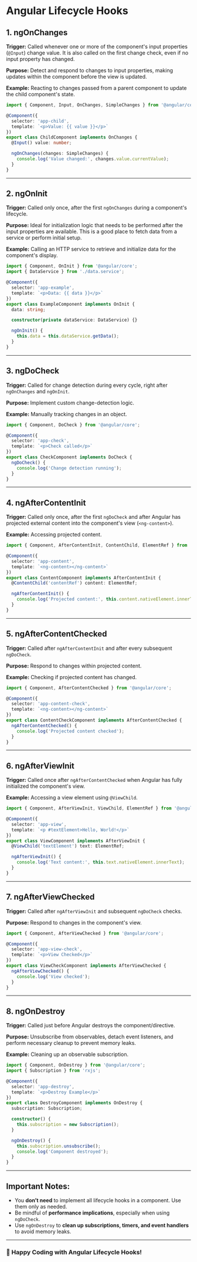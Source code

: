 # Angular Lifecycle Hooks

## 1. ngOnChanges
**Trigger:** Called whenever one or more of the component's input properties (`@Input`) change value. It is also called on the first change check, even if no input property has changed.

**Purpose:** Detect and respond to changes to input properties, making updates within the component before the view is updated.

**Example:** Reacting to changes passed from a parent component to update the child component's state.

```typescript
import { Component, Input, OnChanges, SimpleChanges } from '@angular/core';

@Component({
  selector: 'app-child',
  template: `<p>Value: {{ value }}</p>`
})
export class ChildComponent implements OnChanges {
  @Input() value: number;

  ngOnChanges(changes: SimpleChanges) {
    console.log('Value changed:', changes.value.currentValue);
  }
}
```

---

## 2. ngOnInit
**Trigger:** Called only once, after the first `ngOnChanges` during a component's lifecycle.

**Purpose:** Ideal for initialization logic that needs to be performed after the input properties are available. This is a good place to fetch data from a service or perform initial setup.

**Example:** Calling an HTTP service to retrieve and initialize data for the component's display.

```typescript
import { Component, OnInit } from '@angular/core';
import { DataService } from './data.service';

@Component({
  selector: 'app-example',
  template: `<p>Data: {{ data }}</p>`
})
export class ExampleComponent implements OnInit {
  data: string;

  constructor(private dataService: DataService) {}

  ngOnInit() {
    this.data = this.dataService.getData();
  }
}
```

---

## 3. ngDoCheck
**Trigger:** Called for change detection during every cycle, right after `ngOnChanges` and `ngOnInit`.

**Purpose:** Implement custom change-detection logic.

**Example:** Manually tracking changes in an object.

```typescript
import { Component, DoCheck } from '@angular/core';

@Component({
  selector: 'app-check',
  template: `<p>Check called</p>`
})
export class CheckComponent implements DoCheck {
  ngDoCheck() {
    console.log('Change detection running');
  }
}
```

---

## 4. ngAfterContentInit
**Trigger:** Called only once, after the first `ngDoCheck` and after Angular has projected external content into the component's view (`<ng-content>`).

**Example:** Accessing projected content.

```typescript
import { Component, AfterContentInit, ContentChild, ElementRef } from '@angular/core';

@Component({
  selector: 'app-content',
  template: `<ng-content></ng-content>`
})
export class ContentComponent implements AfterContentInit {
  @ContentChild('contentRef') content: ElementRef;

  ngAfterContentInit() {
    console.log('Projected content:', this.content.nativeElement.innerText);
  }
}
```

---

## 5. ngAfterContentChecked
**Trigger:** Called after `ngAfterContentInit` and after every subsequent `ngDoCheck`.

**Purpose:** Respond to changes within projected content.

**Example:** Checking if projected content has changed.

```typescript
import { Component, AfterContentChecked } from '@angular/core';

@Component({
  selector: 'app-content-check',
  template: `<ng-content></ng-content>`
})
export class ContentCheckComponent implements AfterContentChecked {
  ngAfterContentChecked() {
    console.log('Projected content checked');
  }
}
```

---

## 6. ngAfterViewInit
**Trigger:** Called once after `ngAfterContentChecked` when Angular has fully initialized the component's view.

**Example:** Accessing a view element using `@ViewChild`.

```typescript
import { Component, AfterViewInit, ViewChild, ElementRef } from '@angular/core';

@Component({
  selector: 'app-view',
  template: `<p #textElement>Hello, World!</p>`
})
export class ViewComponent implements AfterViewInit {
  @ViewChild('textElement') text: ElementRef;

  ngAfterViewInit() {
    console.log('Text content:', this.text.nativeElement.innerText);
  }
}
```

---

## 7. ngAfterViewChecked
**Trigger:** Called after `ngAfterViewInit` and subsequent `ngDoCheck` checks.

**Purpose:** Respond to changes in the component's view.

```typescript
import { Component, AfterViewChecked } from '@angular/core';

@Component({
  selector: 'app-view-check',
  template: `<p>View Checked</p>`
})
export class ViewCheckComponent implements AfterViewChecked {
  ngAfterViewChecked() {
    console.log('View checked');
  }
}
```

---

## 8. ngOnDestroy
**Trigger:** Called just before Angular destroys the component/directive.

**Purpose:** Unsubscribe from observables, detach event listeners, and perform necessary cleanup to prevent memory leaks.

**Example:** Cleaning up an observable subscription.

```typescript
import { Component, OnDestroy } from '@angular/core';
import { Subscription } from 'rxjs';

@Component({
  selector: 'app-destroy',
  template: `<p>Destroy Example</p>`
})
export class DestroyComponent implements OnDestroy {
  subscription: Subscription;

  constructor() {
    this.subscription = new Subscription();
  }

  ngOnDestroy() {
    this.subscription.unsubscribe();
    console.log('Component destroyed');
  }
}
```

---

## **Important Notes:**
- You **don’t need** to implement all lifecycle hooks in a component. Use them only as needed.
- Be mindful of **performance implications**, especially when using `ngDoCheck`.
- Use `ngOnDestroy` to **clean up subscriptions, timers, and event handlers** to avoid memory leaks.

---

### 🚀 Happy Coding with Angular Lifecycle Hooks!

